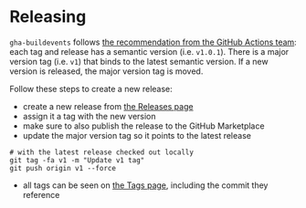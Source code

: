 # Releasing

`gha-buildevents` follows [the recommendation from the GitHub Actions team](https://github.com/actions/toolkit/blob/master/docs/action-versioning.md#versioning): each tag and release has a semantic version (i.e. `v1.0.1`). There is a major version tag (i.e. `v1`) that binds to the latest semantic version. If a new version is released, the major version tag is moved.

Follow these steps to create a new release:

- create a new release from [the Releases page](https://github.com/honeycombio/gha-buildevents/releases)
- assign it a tag with the new version
- make sure to also publish the release to the GitHub Marketplace
- update the major version tag so it points to the latest release
```shell
# with the latest release checked out locally
git tag -fa v1 -m "Update v1 tag"
git push origin v1 --force
```
- all tags can be seen on [the Tags page](https://github.com/honeycombio/gha-buildevents/tags), including the commit they reference
